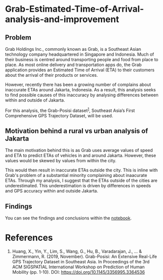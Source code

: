 # Grab-Estimated-Time-of-Arrival-analysis-and-improvement

## Problem
Grab Holdings Inc., commonly known as Grab, is a Southeast Asian technology company headquartered in Singapore and Indonesia. Much of their business is centred around transporting people and food from place to place. As most online delivery and transportation apps do, the Grab application provides an Estimated Time of Arrival (ETA) to their customers about the arrival of their products or services. 

However, recently there has been a growing number of complains about inaccurate ETAs around Jakarta, Indonesia. As a result, this analysis seeks to find possible causes of this inaccuracy by analysing differences between within and outside of Jakarta.

For this analysis, the Grab-Posisi dataset<sup>[1](https://engineering.grab.com/grab-posisi)</sup>, Southeast Asia’s First Comprehensive GPS Trajectory Dataset, will be used.

## Motivation behind a rural vs urban analysis of Jakarta
The main motivation behind this is as Grab uses average values of speed and ETA to predict ETAs of vehicles in and around Jakarta. However, these values would be skewed by values from within the city.

This would then result in inaccurate ETAs outside the city. This is inline with Grab's problem of a substantial minority complaining about inaacurate ETAs. Through my analysis, I suggest that the ETAs outside of the cities are underestimated. This underestimation is driven by differences in speeds and GPS accuracy within and outside Jakarta.

## Findings
You can see the findings and conclusions within the [notebook](https://colab.research.google.com/github/jjasim/Grab-Estimated-Time-of-Arrival-analysis-and-improvement/blob/main/Analysis%20of%20Grab%20Posisi%20Dataset%20to%20improve%20ETA.ipynb#scrollTo=iWMfR8rO7Ixc).

# References
1. Huang, X., Yin, Y., Lim, S., Wang, G., Hu, B., Varadarajan, J., … & Zimmermann, R. (2019, November). Grab-Posisi: An Extensive Real-Life GPS Trajectory Dataset in Southeast Asia. In Proceedings of the 3rd ACM SIGSPATIAL International Workshop on Prediction of Human Mobility (pp. 1-10). DOI: https://doi.org/10.1145/3356995.3364536

